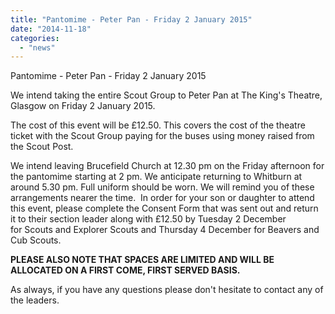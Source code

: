 ```yaml
---
title: "Pantomime - Peter Pan - Friday 2 January 2015"
date: "2014-11-18"
categories: 
  - "news"
---
```


Pantomime - Peter Pan - Friday 2 January 2015

We intend taking the entire Scout Group to Peter Pan at The King's Theatre, Glasgow on Friday 2 January 2015.

The cost of this event will be £12.50. This covers the cost of the theatre ticket with the Scout Group paying for the buses using money raised from the Scout Post.

We intend leaving Brucefield Church at 12.30 pm on the Friday afternoon for the pantomime starting at 2 pm. We anticipate returning to Whitburn at around 5.30 pm. Full uniform should be worn. We will remind you of these arrangements nearer the time.  In order for your son or daughter to attend this event, please complete the Consent Form that was sent out and return it to their section leader along with £12.50 by Tuesday 2 December for Scouts and Explorer Scouts and Thursday 4 December for Beavers and Cub Scouts.

**PLEASE ALSO NOTE THAT SPACES ARE LIMITED AND WILL BE ALLOCATED ON A FIRST COME, FIRST SERVED BASIS.**

As always, if you have any questions please don't hesitate to contact any of the leaders.
